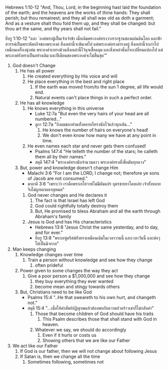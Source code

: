 Hebrews 1:10-12 "And, Thou, Lord, in the beginning hast laid the foundation of the earth; and the heavens are the works of thine hands: They shall perish; but thou remainest; and they all shall wax old as doth a garment; And as a vesture shalt thou fold them up, and they shall be changed: but thou art the same, and thy years shall not fail."

ฮีบรู 1:10-12 "และ `องค์พระผู้เป็นเจ้าเจ้าข้า เมื่อเดิมพระองค์ทรงวางรากฐานของแผ่นดินโลก และฟ้าสวรรค์เป็นพระหัตถกิจของพระองค์ สิ่งเหล่านี้จะพินาศไป แต่พระองค์ทรงดำรงอยู่ สิ่งเหล่านี้จะเก่าไปเหมือนเครื่องนุ่งห่ม พระองค์จะทรงม้วนสิ่งเหล่านี้ไว้ดุจเสื้อคลุม และสิ่งเหล่านั้นก็จะเปลี่ยนแปลงไป แต่พระองค์ยังทรงเป็นอย่างเดิม และปีเดือนของพระองค์จะไม่สิ้นสุด'"

1. God doesn't Change
    1. He has all power
        1. He created everything by His voice and will
        2. He place everything in the best and right place
            1. If the earth was moved from/to the sun 1 degree, all life would end.
            2. Natural events can't place things in such a perfect order.
    2. He has all knowledge
        1. He knows everything in this universe
            - Luke 12:7a "But even the very hairs of your head are all numbered..."
            - ลูกา 12:7a "ถึงผมของท่านทั้งหลายก็ทรงนับไว้แล้วทุกเส้น..."
                1. He knows the number of hairs on everyone's head!
                2. We don't even know how many we have at any point in time.
        2. He even names each star and never gets them confused!
            - Psalms 147:4 "He telleth the number of the stars; he calleth them all by their names."
            - สดุดี 147:4 "พระองค์ทรงนับจำนวนดาว พระองค์ทรงตั้งชื่อมันทุกดวง"
    3. But, power and knowledge doesn't change Him
        - Malachi 3:6 "For I am the LORD, I change not; therefore ye sons of Jacob are not consumed."
        - มาลาคี 3:6 "เพราะว่า เราคือพระเยโฮวาห์ไม่มีผันแปร บุตรชายยาโคบเอ๋ย เจ้าทั้งหลายจึงไม่ถูกเผาผลาญหมด"
        1. God never changes and He declares it
            1. The fact is that Israel has left God
            2. God could rightfully totally destroy them
            3. But, He promised to bless Abraham and all the earth through Abraham's family
        2. Jesus is God and has His characteristics
            - Hebrews 13:8 "Jesus Christ the same yesterday, and to day, and for ever."
            - ฮีบรู 13:8 "พระเยซูคริสต์ยังทรงเหมือนเดิมในเวลาวานนี้ และเวลาวันนี้ และต่อๆไปเป็นนิจกาล"
2. Man keeps changing
    1. Knowledge changes over time
        1. Train a person without knowledge and see how they change
            1. often prideful
    2. Power given to some changes the way they act
        1. Give a poor person a $1,000,000 and see how they change
            1. they buy everything they ever wanted
            2. become mean and stingy towards others
    3. But, Christians need to be like God
        - Psalms 15:4 "..He that sweareth to his own hurt, and changeth not."
        - สดุดี 15:4 "...เมื่อให้คำสัตย์ปฏิญาณแล้วต้องพบกับความปวดร้าวเขาก็ไม่กลับคำ"
            1. Those that become children of God should have his traits
                1. This Psalm describes those that shall stand with God in heaven.
            2. Whatever we say, we should do accordingly
                1. Even if it hurts or costs us
                2. Showing others that we are like our Father
3. We act like our Father
    1. If God is our father, then we will not change about following Jesus
    2. If Satan is, then we change all the time
        1. Sometimes following, sometimes not
